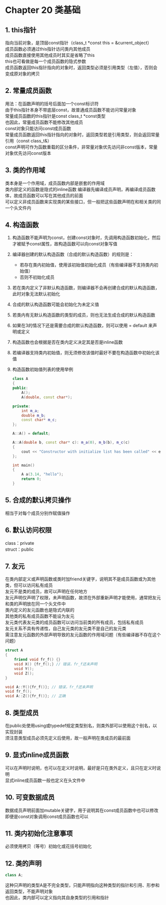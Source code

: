 # Chapter 20 类基础

## 1. this指针

指向当前对象，是顶层const指针（class_t *const this = &current_object）  
成员函数必须通过this指针访问类内其他成员  
成员函数直接使用其他成员时其实是省略了this  
this也可看做是每一个成员函数的隐式参数  
成员函数返回this指针指向的对象时，返回类型必须是引用类型（左值），否则会变成原对象的拷贝

## 2. 常量成员函数

用法：在函数声明的括号后面加一个const标识符  
由于this指针本身不带底层const，故普通成员函数不能访问常量对象  
常量成员函数的this指针是const class_t *const类型  
也因此，常量成员函数不能修改其他成员  
const对象只能访问const成员函数  
常量成员函数返回this指针指向的对象时，返回类型若是引用类型，则会返回常量引用（const class_t&）  
const声明可作为函数重载的区分条件，非常量对象优先访问非const版本，常量对象优先访问const版本

## 3. 类的作用域

类本身是一个作用域，成员函数内部是嵌套的作用域  
类内部定义的函数是隐式的inline函数
编译器先编译成员声明，再编译成员函数体，故成员函数可以写在其他成员的前面  
可以定义非成员函数来实现类的某些接口，但一般把这些函数声明在和相关类的同一个头文件内

## 4. 构造函数

1. 构造函数不能声明为const，创建const对象时，先调用构造函数初始化，然后才被赋予const属性，故构造函数可以向const对象写值  
2. 编译器创建的默认构造函数（合成的默认构造函数）的规则是：
    - 若存在类内初始值，使用该初始值初始化成员（有些编译器不支持类内初始值）
    - 否则不初始化成员
3. 若在类内定义了非默认构造函数，则编译器不会再创建合成的默认构造函数，此时对象无法默认初始化
4. 合成的默认构造函数可能会初始化为未定义值
5. 若类内有无默认构造函数的类型的成员，则也无法生成合成的默认构造函数
6. 如果在3的情况下还是需要合成的默认构造函数，则可以使用 = default 来声明或定义
7. 构造函数也会根据是否在类内定义决定其是否是inline函数
8. 若编译器支持类内初始值，则无须修改该值时最好不要在构造函数中初始化该值
9. 构造函数初始值列表的使用举例

    ```C++
    class A
    {
    public:
        A();
        A(double, const char*);

    private:
        int m_a;
        double m_b;
        const char* m_c;
    };

    A::A() = default;

    A::A(double b, const char* c): m_a(0), m_b(b), m_c(c)
    {
        cout << "Constructor with initialize list has been called" << endl;
    };

    int main()
    {
        A a(3.14, "hello");
        return 0;
    }
    ```

## 5. 合成的默认拷贝操作

相当于对每个成员分别作赋值操作

## 6. 默认访问权限

class：private  
struct：public

## 7. 友元

在类内部定义或声明函数或类时加friend关键字，说明其不是成员函数或为其他类，但可以访问私有成员  
友元不是类的成员，故可以声明在任何地方  
友元声明仅声明了权限，未声明函数，故须在外部重新声明才能使用，通常把友元和类的声明放在同一个头文件中  
类内定义的友元函数也是隐式内联的  
其他类的私有成员函数不能设为友元  
友元类代表友元类的成员函数可以访问当前类的所有成员，包括私有成员  
友元关系不具有传递性，自己友元类的友元类不是自己的友元类  
需注意友元函数的外部声明导致的友元函数的作用域问题（有些编译器不存在这个问题）

```C++
struct A
{
    friend void fr_f() {}
    void X() {fr_f();} // 错误，fr_f还未声明
    void Y();
    void Z();
}

void A::Y(){fr_f()}; // 错误，fr_f还未声明
void fr_f();
void A::Z(){fr_f()}; // 正确
```

## 8. 类型成员

在public处使用using或typedef规定类型别名，则类外部可以使用这个别名，以实现封装  
须注意类型成员必须先定义后使用，故一般声明在类成员的最前面

## 9. 显式inline成员函数

可以在声明时说明，也可以在定义时说明，最好是只在类外定义，且只在定义时说明  
显式inline成员函数一般也定义在头文件中

## 10. 可变数据成员

数据成员声明前面加mutable关键字，用于说明其在const成员函数中也可以修改  
即便是const对象调用const成员函数也可以

## 11. 类内初始化注意事项

必须使用拷贝（等号）初始化或花括号初始化

## 12. 类的声明

```C++
class A;
```

这种只声明的类型A是不完全类型，只能声明指向这种类型的指针和引用、形参和返回类型，不能声明对象  
也因此，类内部可以定义指向其自身类型的引用和指针
